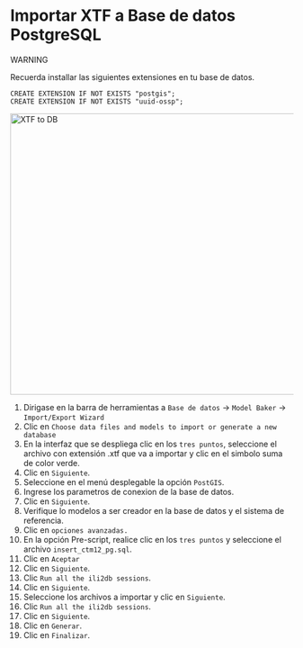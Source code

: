 # Importar XTF a Base de datos PostgreSQL

<div class="warning">
<p class="admonition-title">WARNING</p>
<p>Recuerda installar las siguientes extensiones en tu base de datos.</p>
</div>

```
CREATE EXTENSION IF NOT EXISTS "postgis";
CREATE EXTENSION IF NOT EXISTS "uuid-ossp";
```

<a class="" data-lightbox="XTF to DB" href="_static/xtf_to_db.gif" title="XTF to DB" data-title="XTF to DB"><img src="_static/xtf_to_db.gif" class="align-center" width="800px" height="500px" alt="XTF to DB">
</a>

1. Dirigase en la barra de herramientas a `Base de datos` -> `Model Baker` -> `Import/Export Wizard`
2. Clic en `Choose data files and models to import or generate a new database`
3. En la interfaz que se despliega clic en los `tres puntos`, seleccione el archivo con extensión .xtf que va a importar y clic en el simbolo suma de color verde.
4. Clic en `Siguiente`.
5. Seleccione en el menú desplegable la opción `PostGIS`.
6. Ingrese los parametros de conexion de la base de datos.
7. Clic en `Siguiente`.
8. Verifique lo modelos a ser creador en la base de datos y el sistema de referencia.
9. Clic en `opciones avanzadas.`
10. En la opción Pre-script, realice clic en los `tres puntos` y seleccione el archivo `insert_ctm12_pg.sql`.
11. Clic en `Aceptar`
12. Clic en `Siguiente`.
13. Clic `Run all the ili2db sessions`.
14. Clic en `Siguiente`.
15. Seleccione los archivos a importar y clic en `Siguiente`.
16. Clic `Run all the ili2db sessions`.
17. Clic en `Siguiente`.
18. Clic en `Generar`.
19. Clic en `Finalizar`.


